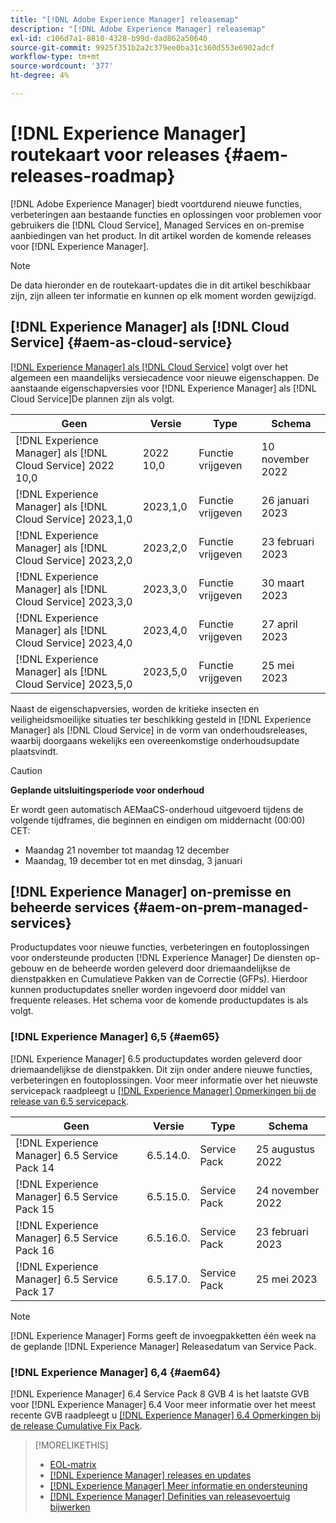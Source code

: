 ```yaml
---
title: "[!DNL Adobe Experience Manager] releasemap"
description: "[!DNL Adobe Experience Manager] releasemap"
exl-id: c106d7a1-8810-4328-b99d-dad862a50640
source-git-commit: 9925f351b2a2c379ee0ba31c360d553e6902adcf
workflow-type: tm+mt
source-wordcount: '377'
ht-degree: 4%

---
```


# [!DNL Experience Manager] routekaart voor releases {#aem-releases-roadmap}

[!DNL Adobe Experience Manager] biedt voortdurend nieuwe functies, verbeteringen aan bestaande functies en oplossingen voor problemen voor gebruikers die [!DNL Cloud Service], Managed Services en on-premise aanbiedingen van het product. In dit artikel worden de komende releases voor [!DNL Experience Manager].

>[!NOTE]
>
>De data hieronder en de routekaart-updates die in dit artikel beschikbaar zijn, zijn alleen ter informatie en kunnen op elk moment worden gewijzigd.

## [!DNL Experience Manager] als [!DNL Cloud Service] {#aem-as-cloud-service}

[[!DNL Experience Manager] als [!DNL Cloud Service]](https://experienceleague.adobe.com/docs/experience-manager-cloud-service/release-notes/home.html) volgt over het algemeen een maandelijks versiecadence voor nieuwe eigenschappen. De aanstaande eigenschapversies voor [!DNL Experience Manager] als [!DNL Cloud Service]De plannen zijn als volgt.

| Geen | Versie | Type | Schema |
|---|---|---|---|
| [!DNL Experience Manager] als [!DNL Cloud Service] 2022 10,0 | 2022 10,0 | Functie vrijgeven | 10 november 2022 |
| [!DNL Experience Manager] als [!DNL Cloud Service] 2023,1,0 | 2023,1,0 | Functie vrijgeven | 26 januari 2023 |
| [!DNL Experience Manager] als [!DNL Cloud Service] 2023,2,0 | 2023,2,0 | Functie vrijgeven | 23 februari 2023 |
| [!DNL Experience Manager] als [!DNL Cloud Service] 2023,3,0 | 2023,3,0 | Functie vrijgeven | 30 maart 2023 |
| [!DNL Experience Manager] als [!DNL Cloud Service] 2023,4,0 | 2023,4,0 | Functie vrijgeven | 27 april 2023 |
| [!DNL Experience Manager] als [!DNL Cloud Service] 2023,5,0 | 2023,5,0 | Functie vrijgeven | 25 mei 2023 |

Naast de eigenschapversies, worden de kritieke insecten en veiligheidsmoeilijke situaties ter beschikking gesteld in [!DNL Experience Manager] als [!DNL Cloud Service] in de vorm van onderhoudsreleases, waarbij doorgaans wekelijks een overeenkomstige onderhoudsupdate plaatsvindt.

>[!CAUTION]
>
>**Geplande uitsluitingsperiode voor onderhoud**
>
> Er wordt geen automatisch AEMaaCS-onderhoud uitgevoerd tijdens de volgende tijdframes, die beginnen en eindigen om middernacht (00:00) CET:
>
>* Maandag 21 november tot maandag 12 december
>* Maandag, 19 december tot en met dinsdag, 3 januari


## [!DNL Experience Manager] on-premisse en beheerde services {#aem-on-prem-managed-services}

Productupdates voor nieuwe functies, verbeteringen en foutoplossingen voor ondersteunde producten [!DNL Experience Manager] De diensten op-gebouw en de beheerde worden geleverd door driemaandelijkse de dienstpakken en Cumulatieve Pakken van de Correctie (GFPs). Hierdoor kunnen productupdates sneller worden ingevoerd door middel van frequente releases. Het schema voor de komende productupdates is als volgt.

### [!DNL Experience Manager] 6,5 {#aem65}

[!DNL Experience Manager] 6.5 productupdates worden geleverd door driemaandelijkse de dienstpakken. Dit zijn onder andere nieuwe functies, verbeteringen en foutoplossingen. Voor meer informatie over het nieuwste servicepack raadpleegt u [[!DNL Experience Manager] Opmerkingen bij de release van 6.5 servicepack](https://experienceleague.adobe.com/docs/experience-manager-65/release-notes/release-notes.html).

| Geen | Versie | Type | Schema |
|---|---|---|---|
| [!DNL Experience Manager] 6.5 Service Pack 14 | 6.5.14.0. | Service Pack | 25 augustus 2022 |
| [!DNL Experience Manager] 6.5 Service Pack 15 | 6.5.15.0. | Service Pack | 24 november 2022 |
| [!DNL Experience Manager] 6.5 Service Pack 16 | 6.5.16.0. | Service Pack | 23 februari 2023 |
| [!DNL Experience Manager] 6.5 Service Pack 17 | 6.5.17.0. | Service Pack | 25 mei 2023 |

>[!NOTE]
>
>[!DNL Experience Manager] Forms geeft de invoegpakketten één week na de geplande [!DNL Experience Manager] Releasedatum van Service Pack.

### [!DNL Experience Manager] 6,4 {#aem64}

[!DNL Experience Manager] 6.4 Service Pack 8 GVB 4 is het laatste GVB voor [!DNL Experience Manager] 6.4 Voor meer informatie over het meest recente GVB raadpleegt u [[!DNL Experience Manager] 6.4 Opmerkingen bij de release Cumulative Fix Pack](https://experienceleague.adobe.com/docs/experience-manager-64/release-notes/cfp-release-notes.html).

>[!MORELIKETHIS]
>
>* [EOL-matrix](https://helpx.adobe.com/support/programs/eol-matrix.html)
>* [[!DNL Experience Manager] releases en updates](https://helpx.adobe.com/experience-manager/aem-releases-updates.html)
>* [[!DNL Experience Manager] Meer informatie en ondersteuning](https://helpx.adobe.com/support/experience-manager.html)
>* [[!DNL Experience Manager] Definities van releasevoertuig bijwerken](/help/update-release-vehicle-definitions.md)

